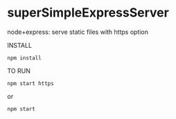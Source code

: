 # superSimpleExpressServer
node+express: serve static files with https option


INSTALL

`npm install`


TO RUN

`npm start https`

or 

`npm start`
